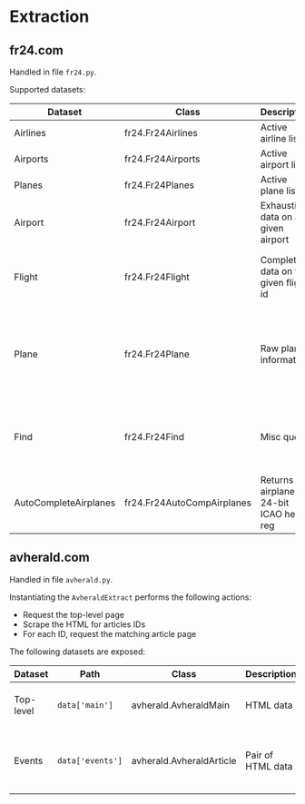 # Extraction

## fr24.com

Handled in file `fr24.py`.

Supported datasets:

Dataset|Class|Description|Remarks
---|---|---|---
Airlines|fr24.Fr24Airlines|Active airline list|Mostly static
Airports|fr24.Fr24Airports|Active airport list|Mostly static
Planes|fr24.Fr24Planes|Active plane list|Dynamically updated
Airport|fr24.Fr24Airport|Exhaustive data on a given airport|Requires the airport ICAO designator
Flight|fr24.Fr24Flight|Complete data on the given flight id|Requires a valid fr24.com internal flight id
Plane|fr24.Fr24Plane|Raw plane information|Requires the aircraft reg; not trivial to transform (dynamic main key value)
Find|fr24.Fr24Find|Misc query|Requires a query string; accepts ICAO, IATA, a/c reg
AutoCompleteAirplanes|fr24.Fr24AutoCompAirplanes|Returns airplane 24-bit ICAO hex reg|Requires airplane reg

## avherald.com

Handled in file `avherald.py`.

Instantiating the `AvheraldExtract` performs the following actions:
* Request the top-level page
* Scrape the HTML for articles IDs
* For each ID, request the matching article page

The following datasets are exposed:

Dataset|Path|Class|Description|Remarks
---|---|---|---|---
Top-level|`data['main']`|avherald.AvheraldMain|HTML data |Enclosed in CSS ID `#ad1cell`
Events|`data['events']`|avherald.AvheraldArticle|Pair of HTML data|CSS selectors `#ad1cell > p` and `#ad1cell > table`
